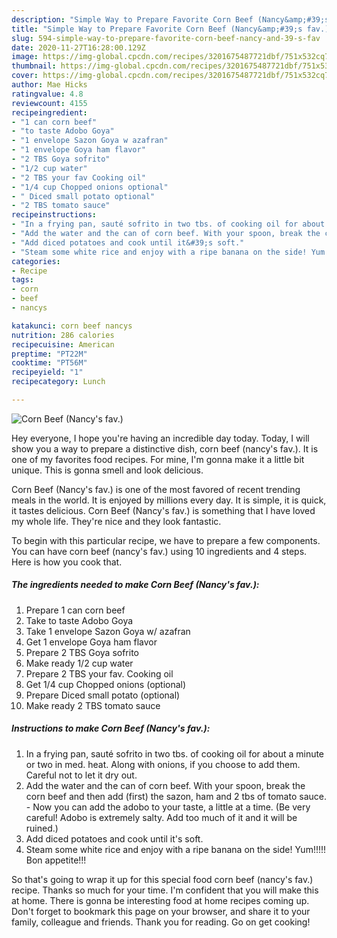 ```yaml
---
description: "Simple Way to Prepare Favorite Corn Beef (Nancy&amp;#39;s fav.)"
title: "Simple Way to Prepare Favorite Corn Beef (Nancy&amp;#39;s fav.)"
slug: 594-simple-way-to-prepare-favorite-corn-beef-nancy-and-39-s-fav
date: 2020-11-27T16:28:00.129Z
image: https://img-global.cpcdn.com/recipes/3201675487721dbf/751x532cq70/corn-beef-nancys-fav-recipe-main-photo.jpg
thumbnail: https://img-global.cpcdn.com/recipes/3201675487721dbf/751x532cq70/corn-beef-nancys-fav-recipe-main-photo.jpg
cover: https://img-global.cpcdn.com/recipes/3201675487721dbf/751x532cq70/corn-beef-nancys-fav-recipe-main-photo.jpg
author: Mae Hicks
ratingvalue: 4.8
reviewcount: 4155
recipeingredient:
- "1 can corn beef"
- "to taste Adobo Goya"
- "1 envelope Sazon Goya w azafran"
- "1 envelope Goya ham flavor"
- "2 TBS Goya sofrito"
- "1/2 cup water"
- "2 TBS your fav Cooking oil"
- "1/4 cup Chopped onions optional"
- " Diced small potato optional"
- "2 TBS tomato sauce"
recipeinstructions:
- "In a frying pan, sauté sofrito in two tbs. of cooking oil for about a minute or two in med. heat. Along with onions, if you choose to add them. Careful not to let it dry out."
- "Add the water and the can of corn beef. With your spoon, break the corn beef and then add (first) the sazon, ham and 2 tbs of tomato sauce. Now you can add the adobo to your taste, a little at a time. (Be very careful! Adobo is extremely salty. Add too much of it and it will be ruined.)"
- "Add diced potatoes and cook until it&#39;s soft."
- "Steam some white rice and enjoy with a ripe banana on the side! Yum!!!!! Bon appetite!!!"
categories:
- Recipe
tags:
- corn
- beef
- nancys

katakunci: corn beef nancys 
nutrition: 286 calories
recipecuisine: American
preptime: "PT22M"
cooktime: "PT56M"
recipeyield: "1"
recipecategory: Lunch

---
```



![Corn Beef (Nancy&#39;s fav.)](https://img-global.cpcdn.com/recipes/3201675487721dbf/751x532cq70/corn-beef-nancys-fav-recipe-main-photo.jpg)

Hey everyone, I hope you're having an incredible day today. Today, I will show you a way to prepare a distinctive dish, corn beef (nancy&#39;s fav.). It is one of my favorites food recipes. For mine, I'm gonna make it a little bit unique. This is gonna smell and look delicious.

Corn Beef (Nancy&#39;s fav.) is one of the most favored of recent trending meals in the world. It is enjoyed by millions every day. It is simple, it is quick, it tastes delicious. Corn Beef (Nancy&#39;s fav.) is something that I have loved my whole life. They're nice and they look fantastic.




To begin with this particular recipe, we have to prepare a few components. You can have corn beef (nancy&#39;s fav.) using 10 ingredients and 4 steps. Here is how you cook that.

<!--inarticleads1-->

##### The ingredients needed to make Corn Beef (Nancy&#39;s fav.):

1. Prepare 1 can corn beef
1. Take to taste Adobo Goya
1. Take 1 envelope Sazon Goya w/ azafran
1. Get 1 envelope Goya ham flavor
1. Prepare 2 TBS Goya sofrito
1. Make ready 1/2 cup water
1. Prepare 2 TBS your fav. Cooking oil
1. Get 1/4 cup Chopped onions (optional)
1. Prepare  Diced small potato (optional)
1. Make ready 2 TBS tomato sauce




<!--inarticleads2-->

##### Instructions to make Corn Beef (Nancy&#39;s fav.):

1. In a frying pan, sauté sofrito in two tbs. of cooking oil for about a minute or two in med. heat. Along with onions, if you choose to add them. Careful not to let it dry out.
1. Add the water and the can of corn beef. With your spoon, break the corn beef and then add (first) the sazon, ham and 2 tbs of tomato sauce. - Now you can add the adobo to your taste, a little at a time. (Be very careful! Adobo is extremely salty. Add too much of it and it will be ruined.)
1. Add diced potatoes and cook until it&#39;s soft.
1. Steam some white rice and enjoy with a ripe banana on the side! Yum!!!!! Bon appetite!!!




So that's going to wrap it up for this special food corn beef (nancy&#39;s fav.) recipe. Thanks so much for your time. I'm confident that you will make this at home. There is gonna be interesting food at home recipes coming up. Don't forget to bookmark this page on your browser, and share it to your family, colleague and friends. Thank you for reading. Go on get cooking!
